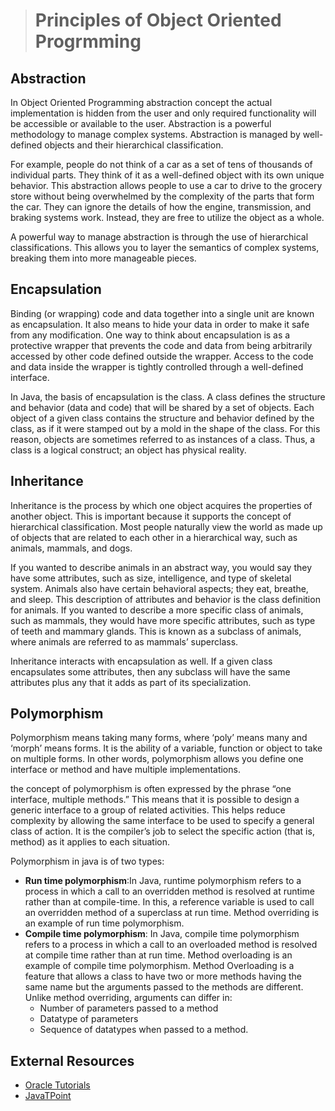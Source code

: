 ># Principles of Object Oriented Progrmming

## Abstraction

In Object Oriented Programming abstraction concept the actual implementation is hidden from the user and only required functionality will be accessible or available to the user. Abstraction is a powerful methodology to manage complex systems. Abstraction is managed by well-defined objects and their hierarchical classification.

For example, people do not think of a car as a set of tens of thousands of individual parts. They think of it as a well-defined object with its own unique behavior. This abstraction allows people to use a car to drive to the grocery store without being overwhelmed by the complexity of the parts that form the car. They can ignore the details of how the engine, transmission, and braking systems work. Instead, they are free to utilize the object as a whole.

A powerful way to manage abstraction is through the use of hierarchical classifications. This allows you to layer the semantics of complex systems, breaking them into more manageable pieces.

## Encapsulation

Binding (or wrapping) code and data together into a single unit are known as encapsulation. It also means to hide your data in order to make it safe from any modification. One way to think about encapsulation is as a protective wrapper that prevents the code and data from being arbitrarily accessed by other code defined outside the wrapper. Access to the code and data inside the wrapper is tightly controlled through a well-defined interface.

In Java, the basis of encapsulation is the class. A class defines the structure and behavior (data and code) that will be shared by a set of objects. Each object of a given class contains the structure and behavior defined by the class, as if it were stamped out by a mold in the shape of the class. For this reason, objects are sometimes referred to as instances of a class. Thus, a class is a logical construct; an object has physical reality.

## Inheritance

Inheritance is the process by which one object acquires the properties of another object. This is important because it supports the concept of hierarchical classification. Most people naturally view the world as made up of objects that are related to each other in a hierarchical way, such as animals, mammals, and dogs.

If you wanted to describe animals in an abstract way, you would say they have some attributes, such as size, intelligence, and type of skeletal system. Animals also have certain behavioral aspects; they eat, breathe, and sleep. This description of attributes and behavior is the class definition for animals. If you wanted to describe a more specific class of animals, such as mammals, they would have more specific attributes, such as type of teeth and mammary glands. This is known as a subclass of animals, where animals are referred to as mammals’ superclass.

Inheritance interacts with encapsulation as well. If a given class encapsulates some attributes, then any subclass will have the same attributes plus any that it adds as part of its specialization. 

## Polymorphism

Polymorphism means taking many forms, where ‘poly’ means many and ‘morph’ means forms. It is the ability of a variable, function or object to take on multiple forms. In other words, polymorphism allows you define one interface or method and have multiple implementations.

the concept of polymorphism is often expressed by the phrase “one interface, multiple methods.” This means that it is possible to design a generic interface to a group of related activities. This helps reduce complexity by allowing the same interface to be used to specify a general class of action. It is the compiler’s job to select the specific action (that is, method) as it applies to each situation.

Polymorphism in java is of two types:

* __Run time polymorphism__:In Java, runtime polymorphism refers to a process in which a call to an overridden method is resolved at runtime rather than at compile-time. In this, a reference variable is used to call an overridden method of a superclass at run time. Method overriding is an example of run time polymorphism.
* __Compile time polymorphism__: In Java, compile time polymorphism refers to a process in which a call to an overloaded method is resolved at compile time rather than at run time. Method overloading is an example of compile time polymorphism. Method Overloading is a feature that allows a class to have two or more methods having the same name but the arguments passed to the methods are different. Unlike method overriding, arguments can differ in:
  * Number of parameters passed to a method
  * Datatype of parameters
  * Sequence of datatypes when passed to a method.

## External Resources

* [Oracle Tutorials](https://docs.oracle.com/javase/tutorial/java/concepts/index.html)
* [JavaTPoint](https://www.javatpoint.com/java-oops-concepts)